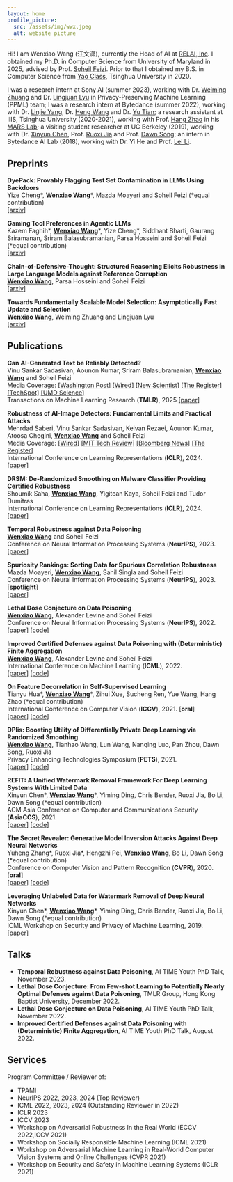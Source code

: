 ```yaml
---
layout: home
profile_picture:
  src: /assets/img/wwx.jpeg
  alt: website picture
---
```



Hi! I am Wenxiao Wang (汪文潇), currently the Head of AI at [RELAI, Inc](https://relai.ai/).
I obtained my Ph.D. in Computer Science from University of Maryland in 2025, advised by Prof. [Soheil Feizi](https://www.cs.umd.edu/~sfeizi/). Prior to that I obtained my B.S. in Computer Science from [Yao Class](https://iiis.tsinghua.edu.cn/en/yaoclass/), Tsinghua University in 2020.

I was a research intern at Sony AI (summer 2023), working with Dr. [Weiming Zhuang](https://weiming.me) and Dr. [Lingjuan Lyu](https://sites.google.com/view/lingjuan-lyu/home?pli=1) in Privacy-Preserving Machine Learning (PPML) team; I was a research intern at Bytedance (summer 2022), working with Dr. [Linjie Yang](https://sites.google.com/site/linjieyang89/), Dr. [Heng Wang](https://hengcv.github.io) and Dr. [Yu Tian](https://scholar.google.com/citations?user=DxPjkDoAAAAJ); a research assistant at IIIS, Tsinghua University (2020-2021), working with Prof. [Hang Zhao](https://hangzhaomit.github.io) in his [MARS Lab](http://group.iiis.tsinghua.edu.cn/~marslab/#/); a visiting student researcher at UC Berkeley (2019), working with Dr. [Xinyun Chen](https://jungyhuk.github.io), Prof. [Ruoxi Jia](https://ruoxijia.info) and Prof. [Dawn Song](https://people.eecs.berkeley.edu/~dawnsong/); an intern in Bytedance AI Lab (2018), working with Dr. Yi He and Prof. [Lei Li](https://sites.cs.ucsb.edu/~lilei/).

## Preprints

**DyePack: Provably Flagging Test Set Contamination in LLMs Using Backdoors**  
Yize Cheng\*, **<u>Wenxiao Wang</u>**\*, Mazda Moayeri and Soheil Feizi (\*equal contribution)  
[[arxiv]](https://arxiv.org/abs/2505.23001)

**Gaming Tool Preferences in Agentic LLMs**  
Kazem Faghih\*, **<u>Wenxiao Wang</u>**\*, Yize Cheng\*, Siddhant Bharti, Gaurang Sriramanan, Sriram Balasubramanian, Parsa Hosseini and Soheil Feizi (\*equal contribution)  
[[arxiv]](https://arxiv.org/abs/2505.18135)

**Chain-of-Defensive-Thought: Structured Reasoning Elicits Robustness in Large Language Models against Reference Corruption**  
**<u>Wenxiao Wang</u>**, Parsa Hosseini and Soheil Feizi  
[[arxiv]](https://arxiv.org/abs/2504.20769)

**Towards Fundamentally Scalable Model Selection: Asymptotically Fast Update and Selection**  
**<u>Wenxiao Wang</u>**, Weiming Zhuang and Lingjuan Lyu  
[[arxiv]](https://arxiv.org/abs/2406.07536)


## Publications

**Can AI-Generated Text be Reliably Detected?**  
Vinu Sankar Sadasivan, Aounon Kumar, Sriram Balasubramanian, **<u>Wenxiao Wang</u>** and Soheil Feizi  
Media Coverage: 
[[Washington Post]](https://www.washingtonpost.com/technology/2023/06/02/turnitin-ai-cheating-detector-accuracy/)
[[Wired]](https://www.wired.com/story/ai-detection-chat-gpt-college-students/)
[[New Scientist]](https://www.newscientist.com/article/2366824-reliably-detecting-ai-generated-text-is-mathematically-impossible/)
[[The Register]](https://www.theregister.com/2023/03/21/detecting_ai_generated_text/?utm_source=twitter&utm_medium=twitter&utm_campaign=auto&utm_content=article)
[[TechSpot]](https://www.techspot.com/news/98031-reliable-detection-ai-generated-text-impossible-new-study.html)
[[UMD Science]](https://cmns.umd.edu/news-events/news/ai-generated-content-actually-detectable)  
Transactions on Machine Learning Research (**TMLR**), 2025
[[paper]](https://arxiv.org/abs/2303.11156)

**Robustness of AI-Image Detectors: Fundamental Limits and Practical Attacks**  
Mehrdad Saberi, Vinu Sankar Sadasivan, Keivan Rezaei, Aounon Kumar, Atoosa Chegini, **<u>Wenxiao Wang</u>** and Soheil Feizi  
Media Coverage: 
[[Wired]](https://www.wired.com/story/artificial-intelligence-watermarking-issues/)
[[MIT Tech Review]](https://www.technologyreview.com/2023/11/06/1082996/the-inside-scoop-on-watermarking-and-content-authentication/)
[[Bloomberg News]](https://www.bloomberg.com/news/newsletters/2023-11-06/biden-ai-executive-order-shows-urgency-of-deepfakes)
[[The Register]](https://www.theregister.com/2023/10/02/watermarking_security_checks/)  
International Conference on Learning Representations (**ICLR**), 2024.  
[[paper]](https://arxiv.org/abs/2310.00076)

**DRSM: De-Randomized Smoothing on Malware Classifier Providing Certified Robustness**  
Shoumik Saha, **<u>Wenxiao Wang</u>**, Yigitcan Kaya, Soheil Feizi and Tudor Dumitras  
International Conference on Learning Representations (**ICLR**), 2024.  
[[paper]](https://arxiv.org/abs/2303.13372)

**Temporal Robustness against Data Poisoning**  
**<u>Wenxiao Wang</u>** and Soheil Feizi  
Conference on Neural Information Processing Systems (**NeurIPS**), 2023.  
[[paper]](https://arxiv.org/abs/2302.03684)

**Spuriosity Rankings: Sorting Data for Spurious Correlation Robustness**  
Mazda Moayeri, **<u>Wenxiao Wang</u>**, Sahil Singla and Soheil Feizi  
Conference on Neural Information Processing Systems (**NeurIPS**), 2023. [**spotlight**]  
[[paper]](https://arxiv.org/abs/2212.02648)

**Lethal Dose Conjecture on Data Poisoning**  
**<u>Wenxiao Wang</u>**, Alexander Levine and Soheil Feizi  
Conference on Neural Information Processing Systems (**NeurIPS**), 2022.  
[[paper]](https://arxiv.org/abs/2208.03309) [[code]](https://github.com/wangwenxiao/FiniteAggregation)

**Improved Certified Defenses against Data Poisoning with (Deterministic) Finite Aggregation**  
**<u>Wenxiao Wang</u>**, Alexander Levine and Soheil Feizi  
International Conference on Machine Learning (**ICML**), 2022.  
[[paper]](https://proceedings.mlr.press/v162/wang22m.html) [[code]](https://github.com/wangwenxiao/FiniteAggregation)  

**On Feature Decorrelation in Self-Supervised Learning**  
Tianyu Hua\*, **<u>Wenxiao Wang</u>**\*, Zihui Xue, Sucheng Ren, Yue Wang, Hang Zhao (\*equal contribution)  
International Conference on Computer Vision (**ICCV**), 2021. [**oral**]  
[[paper]](https://openaccess.thecvf.com/content/ICCV2021/html/Hua_On_Feature_Decorrelation_in_Self-Supervised_Learning_ICCV_2021_paper.html) [[code]](https://github.com/PatrickHua/FeatureDecorrelationSSL)  

**DPlis: Boosting Utility of Differentially Private Deep Learning via Randomized Smoothing**  
**<u>Wenxiao Wang</u>**, Tianhao Wang, Lun Wang, Nanqing Luo, Pan Zhou, Dawn Song, Ruoxi Jia  
Privacy Enhancing Technologies Symposium (**PETS**), 2021.  
[[paper]](https://www.petsymposium.org/2021/files/papers/issue4/popets-2021-0065.pdf) [[code]](https://github.com/wangwenxiao/DPlis)

**REFIT: A Unified Watermark Removal Framework For Deep Learning Systems With Limited Data**  
Xinyun Chen\*, **<u>Wenxiao Wang</u>**\*, Yiming Ding, Chris Bender, Ruoxi Jia, Bo Li, Dawn Song (\*equal contribution)  
ACM Asia Conference on Computer and Communications Security (**AsiaCCS**), 2021.  
[[paper]](https://dl.acm.org/doi/abs/10.1145/3433210.3453079) [[code]](https://github.com/sunblaze-ucb/REFIT)

**The Secret Revealer: Generative Model Inversion Attacks Against Deep Neural Networks**  
Yuheng Zhang\*, Ruoxi Jia\*, Hengzhi Pei, **<u>Wenxiao Wang</u>**, Bo Li, Dawn Song (\*equal contribution)  
Conference on Computer Vision and Pattern Recognition (**CVPR**), 2020. [**oral**]  
[[paper]](https://openaccess.thecvf.com/content_CVPR_2020/html/Zhang_The_Secret_Revealer_Generative_Model-Inversion_Attacks_Against_Deep_Neural_Networks_CVPR_2020_paper.html) [[code]](https://github.com/AI-secure/GMI-Attack)

**Leveraging Unlabeled Data for Watermark Removal of Deep Neural Networks**  
Xinyun Chen\*, **<u>Wenxiao Wang</u>**\*, Yiming Ding, Chris Bender, Ruoxi Jia, Bo Li, Dawn Song (\*equal contribution)  
ICML Workshop on Security and Privacy of Machine Learning, 2019.  
[[paper]](https://wangwenxiao.github.io/files/watermark_removal_icml19_workshop.pdf)

## Talks
- **Temporal Robustness against Data Poisoning**, AI TIME Youth PhD Talk, November 2023.
- **Lethal Dose Conjecture: From Few-shot Learning to Potentially Nearly Optimal Defenses
against Data Poisoning**, TMLR Group, Hong Kong Baptist University, December 2022.
- **Lethal Dose Conjecture on Data Poisoning**, AI TIME Youth PhD Talk, November 2022.
- **Improved Certified Defenses against Data Poisoning with (Deterministic) Finite Aggregation**, AI TIME Youth PhD Talk, August 2022.


## Services
Program Committee / Reviewer of:
- TPAMI
- NeurIPS 2022, 2023, 2024 (Top Reviewer)
- ICML 2022, 2023, 2024 (Outstanding Reviewer in 2022)
- ICLR 2023
- ICCV 2023
- Workshop on Adversarial Robustness In the Real World (ECCV 2022,ICCV 2021)
- Workshop on Socially Responsible Machine Learning (ICML 2021)
- Workshop on Adversarial Machine Learning in Real-World Computer Vision Systems and Online Challenges (CVPR 2021)
- Workshop on Security and Safety in Machine Learning Systems (ICLR 2021)

